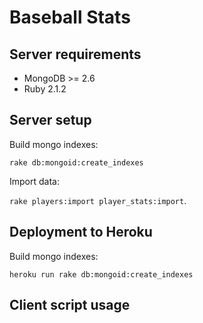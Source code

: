 # Baseball Stats

## Server requirements
- MongoDB >= 2.6
- Ruby 2.1.2

## Server setup
Build mongo indexes:

`rake db:mongoid:create_indexes`

Import data:

`rake players:import player_stats:import`.

## Deployment to Heroku

Build mongo indexes:

`heroku run rake db:mongoid:create_indexes`

## Client script usage
